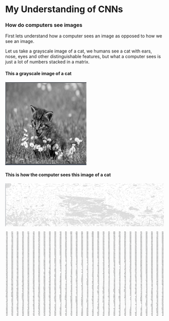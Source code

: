 # My Understanding of CNNs

### How do computers see images

First lets understand how a computer sees an image as opposed to how we see an image.

Let us take a grayscale image of a cat, we humans see a cat with ears, nose, eyes and other distinguishable features, but what 
a computer sees is just a lot of numbers stacked in a matrix.

#### This a grayscale image of a cat
![](images/cat_pic.PNG)

#### This is how the computer sees this image of a cat
![](images/cat_matrix_big.PNG)

![](images/cat_matrix.PNG)

